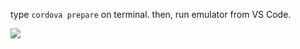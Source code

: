 type `cordova prepare` on terminal. then, run emulator from VS Code.

![](http://i.imgur.com/L5I5aLp.gif)
